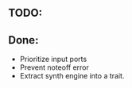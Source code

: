 ## TODO:

## Done:
  * Prioritize input ports 
  * Prevent noteoff error    
  * Extract synth engine into a trait.
     